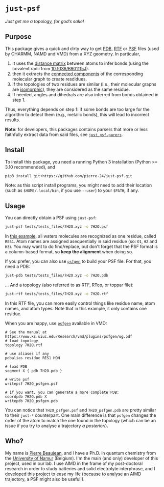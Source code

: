 # `just-psf`
*Just get me a topology, for god’s sake!*

## Purpose

This package gives a quick and dirty way to get [PDB](https://www.wwpdb.org/documentation/file-format-content/format33/v3.3.html), [RTF](https://www.charmm-gui.org/?doc=lecture&module=molecules_and_topology&lesson=2) or [PSF](https://www.charmm-gui.org/?doc=lecture&module=pdb&lesson=6) files (used by CHARMM, NAMD and VMD) from a XYZ geometry.
In particular,

1. It uses the [distance matrix](https://docs.scipy.org/doc/scipy/reference/generated/scipy.spatial.distance.cdist.html) between atoms to infer bonds (using the covalent radii from [10.1039/B801115J](https://dx.doi.org/10.1039/B801115J)).
2. then it extracts the [connected components](https://networkx.org/documentation/stable/reference/algorithms/generated/networkx.algorithms.components.connected_components.html) of the corresponding molecular graph to create resdidues.
3. If the topologies of two residues are similar  (i.e., their molecular graphs are [isomorphic](https://networkx.org/documentation/stable/reference/algorithms/isomorphism.html)), they are considered as the same residue.
4. If needed, angles and dihedrals are also inferred from bonds obtained in step 1.

Thus, everything depends on step 1: if some bonds are too large for the algorithm to detect them (e.g., metalic bonds), this will lead to incorrect results.

**Note:** for developers, this packages contains parsers that more or less faithfully extract data from said files, see [`just_psf.parers`](just_psf/parsers).

## Install

To install this package, you need a running Python 3 installation (Python >= 3.10 recommended), and

```bash
pip3 install git+https://github.com/pierre-24/just-psf.git
```

Note: as this script install programs, you might need to add their location (such as `$HOME/.local/bin`, if you use `--user`) to your `$PATH`, if any.

## Usage

You can directly obtain a PSF using `just-psf`:

```bash
just-psf tests/tests_files/7H2O.xyz -o 7H2O.psf 
```

In [this example](tests/tests_files/7H2O.xyz), all waters molecules are recognized as one residue, called `RES1`. 
Atom names are assigned asequentially in said residue (so: `O1`, `H2` and `H3`).
You may want to do find/replace, but don't forget that the PSF format is a column-based format, so **keep the alignment** when doing so.

If you prefer, you can also use [`psfgen`](https://www.ks.uiuc.edu/Research/vmd/plugins/psfgen/) to build your PSF file.
For that, you need a PDB:

```bash
just-pdb tests/tests_files/7H2O.xyz -o 7H2O.pdb
```

... And a topology (also referred to as RTF, RTop, or toppar file):

```bash
just-rtf tests/tests_files/7H2O.xyz -o 7H2O.rtf
```

In this RTF file, you can more easily control things like residue name, atom names, and atom types. 
Note that in this example, it only contains one residue.

When you are happy, use [`psfgen`](https://www.ks.uiuc.edu/Research/vmd/plugins/psfgen/) available in VMD:

```
# See the manual at https://www.ks.uiuc.edu/Research/vmd/plugins/psfgen/ug.pdf
# load topology
topology 7H2O.rtf

# use aliases if any
pdbalias residue RES1 HOH 

# load PDB
segment X { pdb 7H2O.pdb }

# write psf
writepsf 7H2O_psfgen.psf

# if you want, you can generate a more complete PDB:
coordpdb 7H2O.pdb X
writepdb 7H2O_psfgen.pdb
```

You can notice that `7H2O_psfgen.psf` and `7H2O_psfgen.pdb` are pretty similar to their `just-*` counterpart.
One main difference is that `psfgen` changes the order of the atom to match the one found in the topology (which can be an issue if you try to analyse a trajectory *a posteriori*).

## Who?

My name is [Pierre Beaujean](https://pierrebeaujean.net), and I have a Ph.D. in quantum chemistry from the [University of Namur](https://unamur.be) (Belgium).
I'm the main (and only) developer of this project, used in our lab.
I use AIMD in the frame of my post-doctoral research in order to study batteries and solid electrolyte interphrase, and I developed this project to ease my life (because to analyse an AIMD trajectory, a PSF might also be useful!).
